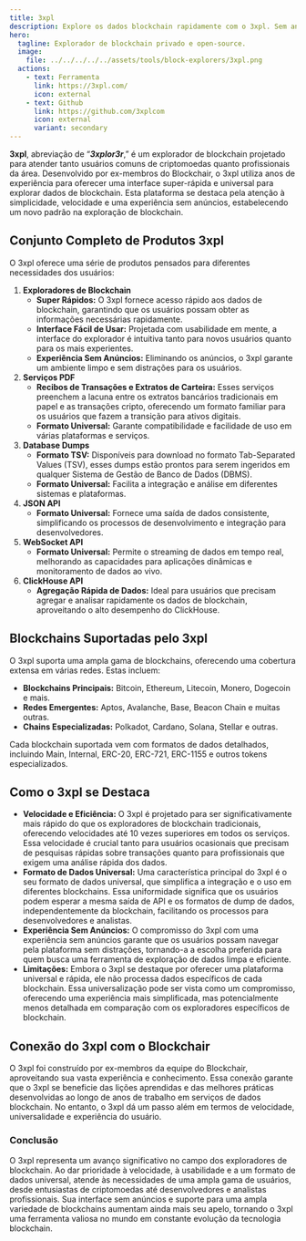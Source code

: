 ```yaml
---
title: 3xpl
description: Explore os dados blockchain rapidamente com o 3xpl. Sem anúncios, formato universal e suporte para as blockchains mais populares.
hero:
  tagline: Explorador de blockchain privado e open-source.
  image: 
    file: ../../../../../assets/tools/block-explorers/3xpl.png
  actions:
    - text: Ferramenta
      link: https://3xpl.com/
      icon: external
    - text: Github
      link: https://github.com/3xplcom
      icon: external
      variant: secondary
---
```


**3xpl**, abreviação de “***3xplor3r***,” é um explorador de blockchain projetado para atender tanto usuários comuns de criptomoedas quanto profissionais da área. Desenvolvido por ex-membros do Blockchair, o 3xpl utiliza anos de experiência para oferecer uma interface super-rápida e universal para explorar dados de blockchain. Esta plataforma se destaca pela atenção à simplicidade, velocidade e uma experiência sem anúncios, estabelecendo um novo padrão na exploração de blockchain.

## Conjunto Completo de Produtos 3xpl
O 3xpl oferece uma série de produtos pensados para diferentes necessidades dos usuários:
1. **Exploradores de Blockchain**
    - **Super Rápidos:** O 3xpl fornece acesso rápido aos dados de blockchain, garantindo que os usuários possam obter as informações necessárias rapidamente.
    - **Interface Fácil de Usar:** Projetada com usabilidade em mente, a interface do explorador é intuitiva tanto para novos usuários quanto para os mais experientes.
    - **Experiência Sem Anúncios:** Eliminando os anúncios, o 3xpl garante um ambiente limpo e sem distrações para os usuários.
2. **Serviços PDF**
    - **Recibos de Transações e Extratos de Carteira:** Esses serviços preenchem a lacuna entre os extratos bancários tradicionais em papel e as transações cripto, oferecendo um formato familiar para os usuários que fazem a transição para ativos digitais.
    - **Formato Universal:** Garante compatibilidade e facilidade de uso em várias plataformas e serviços.
3. **Database Dumps**
    - **Formato TSV:** Disponíveis para download no formato Tab-Separated Values (TSV), esses dumps estão prontos para serem ingeridos em qualquer Sistema de Gestão de Banco de Dados (DBMS).
    - **Formato Universal:** Facilita a integração e análise em diferentes sistemas e plataformas.
4. **JSON API**
    - **Formato Universal:** Fornece uma saída de dados consistente, simplificando os processos de desenvolvimento e integração para desenvolvedores.
5. **WebSocket API**
    - **Formato Universal:** Permite o streaming de dados em tempo real, melhorando as capacidades para aplicações dinâmicas e monitoramento de dados ao vivo.
6. **ClickHouse API**
    - **Agregação Rápida de Dados:** Ideal para usuários que precisam agregar e analisar rapidamente os dados de blockchain, aproveitando o alto desempenho do ClickHouse.

## Blockchains Suportadas pelo 3xpl
O 3xpl suporta uma ampla gama de blockchains, oferecendo uma cobertura extensa em várias redes. Estas incluem:
- **Blockchains Principais:** Bitcoin, Ethereum, Litecoin, Monero, Dogecoin e mais.
- **Redes Emergentes:** Aptos, Avalanche, Base, Beacon Chain e muitas outras.
- **Chains Especializadas:** Polkadot, Cardano, Solana, Stellar e outras.

Cada blockchain suportada vem com formatos de dados detalhados, incluindo Main, Internal, ERC-20, ERC-721, ERC-1155 e outros tokens especializados.

## Como o 3xpl se Destaca
- **Velocidade e Eficiência:** O 3xpl é projetado para ser significativamente mais rápido do que os exploradores de blockchain tradicionais, oferecendo velocidades até 10 vezes superiores em todos os serviços. Essa velocidade é crucial tanto para usuários ocasionais que precisam de pesquisas rápidas sobre transações quanto para profissionais que exigem uma análise rápida dos dados.
- **Formato de Dados Universal:** Uma característica principal do 3xpl é o seu formato de dados universal, que simplifica a integração e o uso em diferentes blockchains. Essa uniformidade significa que os usuários podem esperar a mesma saída de API e os formatos de dump de dados, independentemente da blockchain, facilitando os processos para desenvolvedores e analistas.
- **Experiência Sem Anúncios:** O compromisso do 3xpl com uma experiência sem anúncios garante que os usuários possam navegar pela plataforma sem distrações, tornando-a a escolha preferida para quem busca uma ferramenta de exploração de dados limpa e eficiente.
- **Limitações:** Embora o 3xpl se destaque por oferecer uma plataforma universal e rápida, ele não processa dados específicos de cada blockchain. Essa universalização pode ser vista como um compromisso, oferecendo uma experiência mais simplificada, mas potencialmente menos detalhada em comparação com os exploradores específicos de blockchain.

## Conexão do 3xpl com o Blockchair
O 3xpl foi construído por ex-membros da equipe do Blockchair, aproveitando sua vasta experiência e conhecimento. Essa conexão garante que o 3xpl se beneficie das lições aprendidas e das melhores práticas desenvolvidas ao longo de anos de trabalho em serviços de dados blockchain. No entanto, o 3xpl dá um passo além em termos de velocidade, universalidade e experiência do usuário.

### Conclusão
O 3xpl representa um avanço significativo no campo dos exploradores de blockchain. Ao dar prioridade à velocidade, à usabilidade e a um formato de dados universal, atende às necessidades de uma ampla gama de usuários, desde entusiastas de criptomoedas até desenvolvedores e analistas profissionais. Sua interface sem anúncios e suporte para uma ampla variedade de blockchains aumentam ainda mais seu apelo, tornando o 3xpl uma ferramenta valiosa no mundo em constante evolução da tecnologia blockchain.